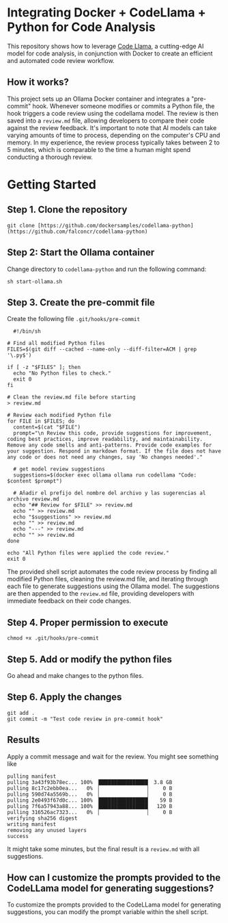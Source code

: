 # Integrating Docker + CodeLlama + Python for Code Analysis

This repository shows how to leverage [Code Llama](https://ollama.com/library/codellama), a cutting-edge AI model for code analysis, in conjunction with Docker to create an efficient and automated code review workflow.


## How it works?

This project sets up an Ollama Docker container and integrates a "pre-commit" hook. Whenever someone modifies or commits a Python file, the hook triggers a code review using the codellama model. The review is then saved into a `review.md` file, allowing developers to compare their code against the review feedback. It's important to note that AI models can take varying amounts of time to process, depending on the computer's CPU and memory. In my experience, the review process typically takes between 2 to 5 minutes, which is comparable to the time a human might spend conducting a thorough review.

# Getting Started

## Step 1. Clone the repository

```
git clone [https://github.com/dockersamples/codellama-python](https://github.com/falconcr/codellama-python)
```



## Step 2: Start the Ollama container

Change directory to `codellama-python` and run the following command:

```
sh start-ollama.sh
```


## Step 3. Create the pre-commit file

Create the following file `.git/hooks/pre-commit`

```
  #!/bin/sh

# Find all modified Python files
FILES=$(git diff --cached --name-only --diff-filter=ACM | grep '\.py$')

if [ -z "$FILES" ]; then
  echo "No Python files to check."
  exit 0
fi

# Clean the review.md file before starting
> review.md

# Review each modified Python file
for FILE in $FILES; do
  content=$(cat "$FILE")
  prompt="\n Review this code, provide suggestions for improvement, coding best practices, improve readability, and maintainability. Remove any code smells and anti-patterns. Provide code examples for your suggestion. Respond in markdown format. If the file does not have any code or does not need any changes, say 'No changes needed'."
  
  # get model review suggestions
  suggestions=$(docker exec ollama ollama run codellama "Code: $content $prompt")
  
  # Añadir el prefijo del nombre del archivo y las sugerencias al archivo review.md
  echo "## Review for $FILE" >> review.md
  echo "" >> review.md
  echo "$suggestions" >> review.md
  echo "" >> review.md
  echo "---" >> review.md
  echo "" >> review.md
done

echo "All Python files were applied the code review."
exit 0
```

The provided shell script automates the code review process by finding all modified Python files, cleaning the review.md file, and iterating through each file to generate suggestions using the Ollama model. The suggestions are then appended to the `review.md` file, providing developers with immediate feedback on their code changes.


## Step 4. Proper permission to execute

```
chmod +x .git/hooks/pre-commit
```

## Step 5. Add or modify the python files

Go ahead and make changes to the python files.


## Step 6. Apply the changes

```
git add .
git commit -m "Test code review in pre-commit hook"
````

## Results

Apply a commit message and wait for the review. You might see something like


```
pulling manifest
pulling 3a43f93b78ec... 100% ▕████████████████▏ 3.8 GB
pulling 8c17c2ebb0ea...   0% ▕                ▏    0 B
pulling 590d74a5569b...   0% ▕                ▏    0 B
pulling 2e0493f67d0c... 100% ▕████████████████▏   59 B
pulling 7f6a57943a88... 100% ▕████████████████▏  120 B
pulling 316526ac7323...   0% ▕                ▏    0 B
verifying sha256 digest
writing manifest
removing any unused layers
success
```

It might take some minutes, but the final result is a `review.md` with all suggestions.


## How can I customize the prompts provided to the CodeLLama model for generating suggestions?

To customize the prompts provided to the CodeLLama model for generating suggestions, you can modify the prompt variable within the shell script.

